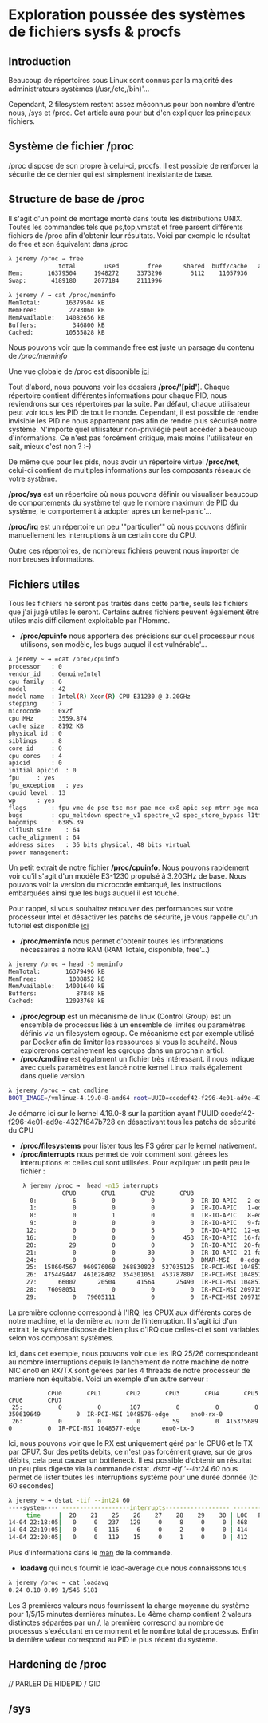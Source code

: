 # Exploration poussée des systèmes de fichiers sysfs & procfs 
 
## Introduction 
 
Beaucoup de répertoires sous Linux sont connus par la majorité des 
administrateurs systèmes (/usr,/etc,/bin)'... 
 
Cependant, 2 filesystem restent assez méconnus pour bon nombre d'entre 
nous, /sys et /proc. Cet article aura pour but d'en expliquer les 
principaux fichiers. 
 
## Système de fichier /proc 
 
/proc dispose de son propre à celui-ci, procfs. Il est possible de 
renforcer la sécurité de ce dernier qui est simplement inexistante de 
base. 
 
## Structure de base de /proc 
 
Il s'agit d'un point de montage monté dans toute les distributions 
UNIX. Toutes les commandes tels que ps,top,vmstat et free parsent 
différents fichiers de /proc afin d'obtenir leur résultats. Voici par 
exemple le résultat de free et son équivalent dans /proc 
 
``` bash 
λ jeremy /proc → free 
              total        used        free      shared  buff/cache   available 
Mem:       16379504     1948272     3373296        6112    11057936    14094688 
Swap:       4189180     2077184     2111996 
``` 
 
``` bash 
λ jeremy / → cat /proc/meminfo 
MemTotal:       16379504 kB 
MemFree:         2793060 kB 
MemAvailable:   14082656 kB 
Buffers:          346800 kB 
Cached:         10535828 kB 
``` 
 
Nous pouvons voir que la commande free est juste un parsage du contenu 
de */proc/meminfo* 
 
Une vue globale de /proc est disponible 
[ici](https://paste.jdelgado.fr/?726e2d9772c477f4#Odqr+tWvVJlXrvUVinAzk1vh9R9qCxuEEvK8KhxMPCo=) 
 
Tout d'abord, nous pouvons voir les dossiers **/proc/'[pid']**. Chaque 
répertoire contient différentes informations pour chaque PID, nous 
reviendrons sur ces répertoires par la suite. Par défaut, chaque 
utilisateur peut voir tous les PID de tout le monde. Cependant, il est 
possible de rendre invisible les PID ne nous appartenant pas afin de 
rendre plus sécurisé notre système. N'importe quel utilisateur 
non-privilégié peut accéder a beaucoup d'informations. Ce n'est pas 
forcément critique, mais moins l'utilisateur en sait, mieux c'est non 
? :-) 
 
De même que pour les pids, nous avoir un répertoire virtuel 
**/proc/net**, celui-ci contient de multiples informations sur les 
composants réseaux de votre système. 
 
**/proc/sys** est un répertoire où nous pouvons définir ou visualiser 
beaucoup de comportements du système tel que le nombre maximum de PID du 
système, le comportement à adopter après un kernel-panic'... 
 
**/proc/irq** est un répertoire un peu '"particulier'" où nous pouvons 
définir manuellement les interruptions à un certain core du CPU. 
 
Outre ces répertoires, de nombreux fichiers peuvent nous importer de 
nombreuses informations. 
 
## Fichiers utiles 
 
Tous les fichiers ne seront pas traités dans cette partie, seuls les 
fichiers que j'ai jugé utiles le seront. Certains autres fichiers 
peuvent également être utiles mais difficilement exploitable par 
l'Homme. 
 
-   **/proc/cpuinfo** nous apportera des précisions sur quel processeur 
    nous utilisons, son modèle, les bugs auquel il est vulnérable'... 
 
``` bash 
λ jeremy ~ → =cat /proc/cpuinfo 
processor   : 0 
vendor_id   : GenuineIntel 
cpu family  : 6 
model       : 42 
model name  : Intel(R) Xeon(R) CPU E31230 @ 3.20GHz 
stepping    : 7 
microcode   : 0x2f 
cpu MHz     : 3559.874 
cache size  : 8192 KB 
physical id : 0 
siblings    : 8 
core id     : 0 
cpu cores   : 4 
apicid      : 0 
initial apicid  : 0 
fpu     : yes 
fpu_exception   : yes 
cpuid level : 13 
wp      : yes 
flags       : fpu vme de pse tsc msr pae mce cx8 apic sep mtrr pge mca cmov pat pse36 clflush dts acpi mmx fxsr sse sse2 ss ht tm pbe syscall nx rdtscp lm constant_tsc arch_perfmon pebs bts rep_good nopl xtopology nonstop_tsc cpuid aperfmperf pni pclmulqdq dtes64 monitor ds_cpl vmx smx est tm2 ssse3 cx16 xtpr pdcm pcid sse4_1 sse4_2 x2apic popcnt tsc_deadline_timer aes xsave avx lahf_lm pti ssbd ibrs ibpb stibp tpr_shadow vnmi flexpriority ept vpid xsaveopt dtherm ida arat pln pts md_clear flush_l1d 
bugs        : cpu_meltdown spectre_v1 spectre_v2 spec_store_bypass l1tf mds swapgs itlb_multihit 
bogomips    : 6385.39 
clflush size    : 64 
cache_alignment : 64 
address sizes   : 36 bits physical, 48 bits virtual 
power management: 
``` 
 
Un petit extrait de notre fichier **/proc/cpuinfo**. Nous pouvons 
rapidement voir qu'il s'agit d'un modèle E3-1230 propulsé à 3.20GHz 
de base. Nous pouvons voir la version du microcode embarqué, les 
instructions embarquées ainsi que les bugs auquel il est touché. 
 
Pour rappel, si vous souhaitez retrouver des performances sur votre 
processeur Intel et désactiver les patchs de sécurité, je vous rappelle 
qu'un tutoriel est disponible 
[ici](/linux/security/disable_patches#application) 
 
-   **/proc/meminfo** nous permet d'obtenir toutes les informations 
    nécessaires à notre RAM (RAM Totale, disponible, free'...) 
 
``` bash 
λ jeremy /proc → head -5 meminfo 
MemTotal:       16379496 kB 
MemFree:         1008852 kB 
MemAvailable:   14001640 kB 
Buffers:           87848 kB 
Cached:         12093768 kB 
``` 
 
-   **/proc/cgroup** est un mécanisme de linux (Control Group) est un 
    ensemble de processus liés à un ensemble de limites ou paramètres 
    définis via un filesystem cgroup. Ce mécanisme est par exemple 
    utilisé par Docker afin de limiter les ressources si vous le 
    souhaité. Nous explorerons certainement les cgroups dans un prochain 
    articl. 
-   **/proc/cmdline** est également un fichier très intéressant. il nous 
    indique avec quels paramètres est lancé notre kernel Linux mais 
    également dans quelle version 
 
``` bash 
λ jeremy /proc → cat cmdline 
BOOT_IMAGE=/vmlinuz-4.19.0-8-amd64 root=UUID=ccedef42-f296-4e01-ad9e-4327f847b728 ro debian-installer=en_US.UTF-8 quiet noibrs noibpb nopti nospectre_v2 nospectre_v1 l1tf=off nospec_store_bypass_disable no_stf_barrier mds=off mitigations=off 
``` 
 
Je démarre ici sur le kernel 4.19.0-8 sur la partition ayant l'UUID 
ccedef42-f296-4e01-ad9e-4327f847b728 en désactivant tous les patchs de 
sécurité du CPU 
 
-   **/proc/filesystems** pour lister tous les FS gérer par le kernel 
    nativement. 
-   **/proc/interrupts** nous permet de voir comment sont gérees les 
    interruptions et celles qui sont utilisées. Pour expliquer un petit 
    peu le fichier : 
 
```bash
    λ jeremy /proc →  head -n15 interrupts 
               CPU0       CPU1       CPU2       CPU3 
      0:          6          0          0          0  IR-IO-APIC   2-edge      timer 
      1:          0          0          0          9  IR-IO-APIC   1-edge      i8042 
      8:          0          1          0          0  IR-IO-APIC   8-edge      rtc0 
      9:          0          0          0          0  IR-IO-APIC   9-fasteoi   acpi 
     12:          0          0          5          0  IR-IO-APIC  12-edge      i8042 
     16:          0          0          0        453  IR-IO-APIC  16-fasteoi   uhci_hcd:usb2, hpilo 
     20:         29          0          0          0  IR-IO-APIC  20-fasteoi   ehci_hcd:usb3 
     21:          0          0         30          0  IR-IO-APIC  21-fasteoi   ehci_hcd:usb1 
     24:          0          0          0          0  DMAR-MSI   0-edge      dmar0 
     25:  158604567  960976068  268830823  527035126  IR-PCI-MSI 1048576-edge      eno0-rx-0 
     26:  475449447  461628402  354301051  453787807  IR-PCI-MSI 1048577-edge      eno0-tx-0 
     27:      66007      20504      41564      25490  IR-PCI-MSI 1048578-edge      eno0 
     28:   76098051          0          0          0  IR-PCI-MSI 2097152-edge      hpsa0-msix0 
     29:          0   79605111          0          0  IR-PCI-MSI 2097153-edge      hpsa0-msix1 
```
 
La première colonne correspond à l'IRQ, les CPUX aux différents cores 
de notre machine, et la dernière au nom de l'interruption. Il s'agit 
ici d'un extrait, le système dispose de bien plus d'IRQ que celles-ci 
et sont variables selon vos composant systèmes. 
 
Ici, dans cet exemple, nous pouvons voir que les IRQ 25/26 
correspondeant au nombre interruptions depuis le lanchement de notre 
machine de notre NIC eno0 en RX/TX sont gérées par les 4 threads de 
notre processeur de manière non équitable. Voici un exemple d'un autre 
serveur : 
 
               CPU0       CPU1       CPU2       CPU3       CPU4       CPU5       CPU6       CPU7 
     25:          0          0        107          0          0          0  350619649          0  IR-PCI-MSI 1048576-edge      eno0-rx-0 
     26:          0          0          0         59          0  415375689          0          0  IR-PCI-MSI 1048577-edge      eno0-tx-0 
 
Ici, nous pouvons voir que le RX est uniquement géré par le CPU6 et le 
TX par CPU7. Sur des petits débits, ce n'est pas forcément grave, sur 
de gros débits, cela peut causer un bottleneck. Il est possible 
d'obtenir un résultat un peu plus digeste via la commande dstat. *dstat 
-tif '--int24 60* nous permet de lister toutes les interruptions système 
pour une durée donnée (Ici 60 secondes) 
 
``` bash 
λ jeremy ~ → dstat -tif --int24 60 
----system---- -------------------interrupts------------------ -------------interrupts------------ 
     time     |  20    21    25    26    27    28    29    30 | LOC   PMI   RES   CAL   TLB   MCP 
14-04 22:18:05|   0     0   237   129     0     8     0     0 | 468     0    16   119   108     0 
14-04 22:19:05|   0     0   116     6     0     2     0     0 | 414     0     8    11     0     0 
14-04 22:20:05|   0     0   119    15     0     1     0     0 | 412     0     9    10     0     0 
``` 
 
Plus d'informations dans le [man](https://linux.die.net/man/1/dstat) de 
la commande. 
 
-   **loadavg** qui nous fournit le load-average que nous connaissons 
    tous 
 
``` bash 
λ jeremy /proc → cat loadavg 
0.24 0.10 0.09 1/546 5181 
``` 
 
Les 3 premières valeurs nous fournissent la charge moyenne du système 
pour 1/5/15 minutes dernières minutes. Le 4ème champ contient 2 valeurs 
distinctes séparées par un /, la première corresond au nombre de 
processus s'exécutant en ce moment et le nombre total de processus. 
Enfin la dernière valeur correspond au PID le plus récent du système. 
 
## Hardening de /proc 
 
// PARLER DE HIDEPID / GID 
 
## /sys 
